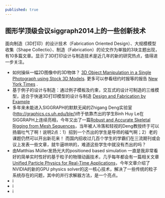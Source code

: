 ```yaml
---
published: true
---
```


##  图形学顶级会议siggraph2014上的一些创新技术
  面向制造（3D打印）的设计技术（Fabrication Oriented Design）、大规模模型收集（Shape Collectio）、制造（Fabrication）的论文作为单独的3块主题出现，有10多篇文章。显示了3D打印设计与制造技术是近几年的新的研究热点，值得进一步关注。

- 如何操纵一幅2D图像中的3D物体？ 
 [3D Object Manipulation in a Single Photograph using Stock 3D Models](http://www.cs.cmu.edu/~om3d/). 更多可以参看纽约时报等的报告 [ New York Times](http://www.nytimes.com/2014/08/12/science/3-d-tool-guesses-what-a-photo-is-missing.html) .
- 基于例子的设计与制造：通过例子模板及约束，交互式的设计可制造的三维模型，适合于快速3D打印模型的设计与制造 [Design and Fabrication by Example](http://fabbyexample.csail.mit.edu/)
- 多年来未能进入SIGGRAPH的默默无闻的Zhigang Deng实验室(http://graphics.cs.uh.edu/ble/)终于依靠杰出的学生Binh Huy Le在SIGGRAPH上连续亮相，今年又出了一篇[Robust and Accurate Skeletal Rigging from Mesh Sequences](http://graphics.cs.uh.edu/ble/papers/2014s-ske/)，当年被人冷落和轻视的Deng教授终于可以扬眉吐气了啊！说明2点：1）招到一个杰出的学生是导师的福气啊；2）老的课题仍然可以开出新花来！ 而国内招收过几百个学生的学霸们在三流期刊或会议上发表一些文章，就牛逼哄哄的，难道这些学生中就没有杰出的吗？
- 由Matthias Müller发扬光大的positioned based simulation 一直是我非常看好的简单实时性好的基于粒子的物理动画技术，几乎每年都会有一篇相关文章[Unified Particle Physics for Real-Time Applications](http://blog.mmacklin.com/flex/)，今年文章介绍了NVIDIA的新的GPU physics solver的这一核心技术，解决了一些传统的粒子系统存在的问题，其中的并行求解器方法，是一个亮点。
- i
- i
- i